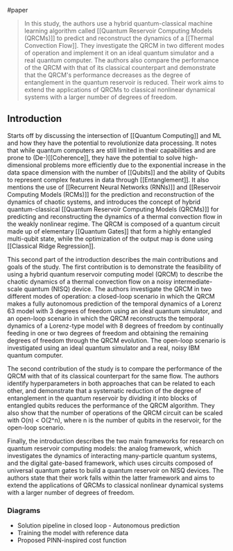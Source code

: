 #paper

> In this study, the authors use a hybrid quantum-classical machine learning algorithm called [[Quantum Reservoir Computing Models (QRCMs)]] to predict and reconstruct the dynamics of a [[Thermal Convection Flow]]. They investigate the QRCM in two different modes of operation and implement it on an ideal quantum simulator and a real quantum computer. The authors also compare the performance of the QRCM with that of its classical counterpart and demonstrate that the QRCM's performance decreases as the degree of entanglement in the quantum reservoir is reduced. Their work aims to extend the applications of QRCMs to classical nonlinear dynamical systems with a larger number of degrees of freedom.


## Introduction

Starts off by discussing the intersection of [[Quantum Computing]] and ML and how they have the potential to revolutionize data processing. It notes that while quantum computers are still limited in their capabilities and are prone to (De-)[[Coherence]], they have the potential to solve high-dimensional problems more efficiently due to the exponential increase in the data space dimension with the number of [[Qubits]] and the ability of Qubits to represent complex features in data through [[Entanglement]]. It also mentions the use of [[Recurrent Neural Networks (RNNs)]] and [[Reservoir Computing Models (RCMs)]] for the prediction and reconstruction of the dynamics of chaotic systems, and introduces the concept of hybrid quantum-classical [[Quantum Reservoir Computing Models (QRCMs)]] for predicting and reconstructing the dynamics of a thermal convection flow in the weakly nonlinear regime. The QRCM is composed of a quantum circuit made up of elementary [[Quantum Gates]] that form a highly entangled multi-qubit state, while the optimization of the output map is done using [[Classical Ridge Regression]].

This second part of the introduction describes the main contributions and goals of the study. The first contribution is to demonstrate the feasibility of using a hybrid quantum reservoir computing model (QRCM) to describe the chaotic dynamics of a thermal convection flow on a noisy intermediate-scale quantum (NISQ) device. The authors investigate the QRCM in two different modes of operation: a closed-loop scenario in which the QRCM makes a fully autonomous prediction of the temporal dynamics of a Lorenz 63 model with 3 degrees of freedom using an ideal quantum simulator, and an open-loop scenario in which the QRCM reconstructs the temporal dynamics of a Lorenz-type model with 8 degrees of freedom by continually feeding in one or two degrees of freedom and obtaining the remaining degrees of freedom through the QRCM evolution. The open-loop scenario is investigated using an ideal quantum simulator and a real, noisy IBM quantum computer.

The second contribution of the study is to compare the performance of the QRCM with that of its classical counterpart for the same flow. The authors identify hyperparameters in both approaches that can be related to each other, and demonstrate that a systematic reduction of the degree of entanglement in the quantum reservoir by dividing it into blocks of entangled qubits reduces the performance of the QRCM algorithm. They also show that the number of operations of the QRCM circuit can be scaled with O(n) < O(2^n), where n is the number of qubits in the reservoir, for the open-loop scenario.

Finally, the introduction describes the two main frameworks for research on quantum reservoir computing models: the analog framework, which investigates the dynamics of interacting many-particle quantum systems, and the digital gate-based framework, which uses circuits composed of universal quantum gates to build a quantum reservoir on NISQ devices. The authors state that their work falls within the latter framework and aims to extend the applications of QRCMs to classical nonlinear dynamical systems with a larger number of degrees of freedom.

### Diagrams

- Solution pipeline in closed loop - Autonomous prediction
- Training the model with reference data
- Proposed PINN-inspired cost function
